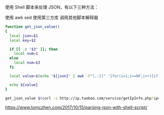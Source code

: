 使用 Shell 脚本来处理 JSON，有以下三种方法：

使用 awk sed
使用第三方库
调用其他脚本解释器

```bash
function get_json_value()
{
  local json=$1
  local key=$2

  if [[ -z "$3" ]]; then
    local num=1
  else
    local num=$3
  fi

  local value=$(echo "${json}" | awk -F"[,:}]" '{for(i=1;i<=NF;i++){if($i~/'${key}'\042/){print $(i+1)}}}' | tr -d '"' | sed -n ${num}p)

  echo ${value}
}
```

```bash
get_json_value $(curl -s http://ip.taobao.com/service/getIpInfo.php?ip=myip) ip
```

https://www.tomczhen.com/2017/10/15/parsing-json-with-shell-script/
